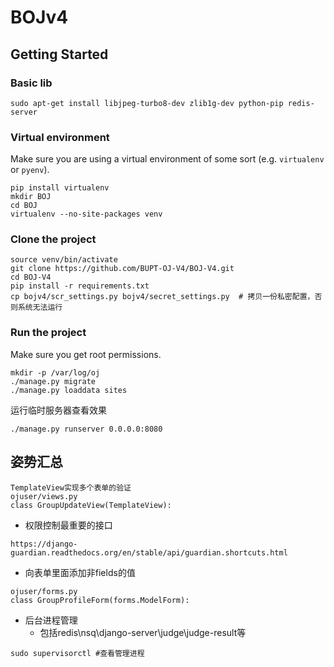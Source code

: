 BOJv4
===

## Getting Started

### Basic lib

```
sudo apt-get install libjpeg-turbo8-dev zlib1g-dev python-pip redis-server
```
### Virtual environment

Make sure you are using a virtual environment of some sort (e.g. `virtualenv` or
`pyenv`).

```
pip install virtualenv
mkdir BOJ
cd BOJ
virtualenv --no-site-packages venv
```

### Clone the project

```
source venv/bin/activate
git clone https://github.com/BUPT-OJ-V4/BOJ-V4.git
cd BOJ-V4
pip install -r requirements.txt 
cp bojv4/scr_settings.py bojv4/secret_settings.py  # 拷贝一份私密配置，否则系统无法运行
```

### Run the project

Make sure you get root permissions.

```        
mkdir -p /var/log/oj
./manage.py migrate
./manage.py loaddata sites
```


运行临时服务器查看效果
```
./manage.py runserver 0.0.0.0:8080

```

## 姿势汇总
```
TemplateView实现多个表单的验证
ojuser/views.py
class GroupUpdateView(TemplateView):
```
- 权限控制最重要的接口
```
https://django-guardian.readthedocs.org/en/stable/api/guardian.shortcuts.html
```
- 向表单里面添加非fields的值
```
ojuser/forms.py
class GroupProfileForm(forms.ModelForm):
```

- 后台进程管理
    - 包括redis\nsq\django-server\judge\judge-result等
```
sudo supervisorctl #查看管理进程
```
